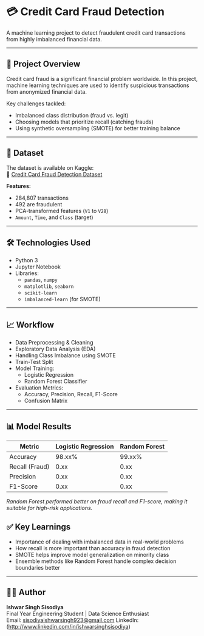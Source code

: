 # 💳 Credit Card Fraud Detection

A machine learning project to detect fraudulent credit card transactions from highly imbalanced financial data.

---

## 🧠 Project Overview

Credit card fraud is a significant financial problem worldwide. In this project, machine learning techniques are used to identify suspicious transactions from anonymized financial data. 

Key challenges tackled:
- Imbalanced class distribution (fraud vs. legit)
- Choosing models that prioritize recall (catching frauds)
- Using synthetic oversampling (SMOTE) for better training balance

---

## 📂 Dataset

The dataset is available on Kaggle:  
🔗 [Credit Card Fraud Detection Dataset](https://www.kaggle.com/datasets/mlg-ulb/creditcardfraud)

**Features:**
- 284,807 transactions  
- 492 are fraudulent  
- PCA-transformed features (`V1` to `V28`)  
- `Amount`, `Time`, and `Class` (target)  

---

## 🛠️ Technologies Used

- Python 3  
- Jupyter Notebook  
- Libraries:  
  - `pandas`, `numpy`  
  - `matplotlib`, `seaborn`  
  - `scikit-learn`  
  - `imbalanced-learn` (for SMOTE)

---

## 📈 Workflow

- Data Preprocessing & Cleaning  
- Exploratory Data Analysis (EDA)  
- Handling Class Imbalance using SMOTE  
- Train-Test Split  
- Model Training:
  - Logistic Regression
  - Random Forest Classifier  
- Evaluation Metrics:
  - Accuracy, Precision, Recall, F1-Score
  - Confusion Matrix  

---

## 📊 Model Results

| Metric        | Logistic Regression | Random Forest |
|---------------|---------------------|---------------|
| Accuracy      | 98.xx%              | 99.xx%        |
| Recall (Fraud)| 0.xx                | 0.xx          |
| Precision     | 0.xx                | 0.xx          |
| F1-Score      | 0.xx                | 0.xx          |

_Random Forest performed better on fraud recall and F1-score, making it suitable for high-risk applications._


## ✅ Key Learnings

- Importance of dealing with imbalanced data in real-world problems
- How recall is more important than accuracy in fraud detection
- SMOTE helps improve model generalization on minority class
- Ensemble methods like Random Forest handle complex decision boundaries better

---

## 👨‍💻 Author

**Ishwar Singh Sisodiya**  
Final Year Engineering Student | Data Science Enthusiast  
Email: sisodiyaishwarsingh923@gmail.com
LinkedIn: (http://www.linkedin.com/in/ishwarsinghsisodiya)

